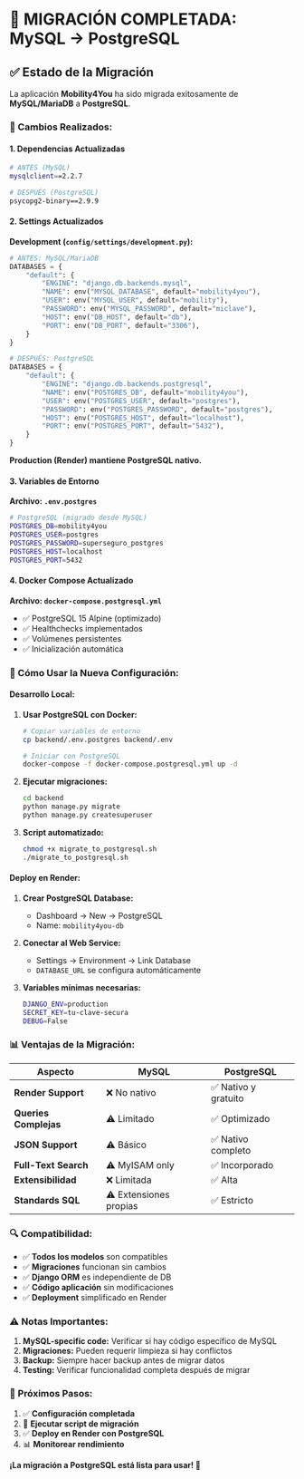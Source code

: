 # 🔄 MIGRACIÓN COMPLETADA: MySQL → PostgreSQL

## ✅ **Estado de la Migración**

La aplicación **Mobility4You** ha sido migrada exitosamente de **MySQL/MariaDB** a **PostgreSQL**.

### **🔧 Cambios Realizados:**

#### 1. **Dependencias Actualizadas**

```bash
# ANTES (MySQL)
mysqlclient==2.2.7

# DESPUÉS (PostgreSQL)
psycopg2-binary==2.9.9
```

#### 2. **Settings Actualizados**

**Development (`config/settings/development.py`):**

```python
# ANTES: MySQL/MariaDB
DATABASES = {
    "default": {
        "ENGINE": "django.db.backends.mysql",
        "NAME": env("MYSQL_DATABASE", default="mobility4you"),
        "USER": env("MYSQL_USER", default="mobility"),
        "PASSWORD": env("MYSQL_PASSWORD", default="miclave"),
        "HOST": env("DB_HOST", default="db"),
        "PORT": env("DB_PORT", default="3306"),
    }
}

# DESPUÉS: PostgreSQL
DATABASES = {
    "default": {
        "ENGINE": "django.db.backends.postgresql",
        "NAME": env("POSTGRES_DB", default="mobility4you"),
        "USER": env("POSTGRES_USER", default="postgres"),
        "PASSWORD": env("POSTGRES_PASSWORD", default="postgres"),
        "HOST": env("POSTGRES_HOST", default="localhost"),
        "PORT": env("POSTGRES_PORT", default="5432"),
    }
}
```

**Production (Render) mantiene PostgreSQL nativo.**

#### 3. **Variables de Entorno**

**Archivo: `.env.postgres`**

```bash
# PostgreSQL (migrado desde MySQL)
POSTGRES_DB=mobility4you
POSTGRES_USER=postgres
POSTGRES_PASSWORD=superseguro_postgres
POSTGRES_HOST=localhost
POSTGRES_PORT=5432
```

#### 4. **Docker Compose Actualizado**

**Archivo: `docker-compose.postgresql.yml`**

- ✅ PostgreSQL 15 Alpine (optimizado)
- ✅ Healthchecks implementados
- ✅ Volúmenes persistentes
- ✅ Inicialización automática

### **🚀 Cómo Usar la Nueva Configuración:**

#### **Desarrollo Local:**

1. **Usar PostgreSQL con Docker:**

   ```bash
   # Copiar variables de entorno
   cp backend/.env.postgres backend/.env

   # Iniciar con PostgreSQL
   docker-compose -f docker-compose.postgresql.yml up -d
   ```

2. **Ejecutar migraciones:**

   ```bash
   cd backend
   python manage.py migrate
   python manage.py createsuperuser
   ```

3. **Script automatizado:**
   ```bash
   chmod +x migrate_to_postgresql.sh
   ./migrate_to_postgresql.sh
   ```

#### **Deploy en Render:**

1. **Crear PostgreSQL Database:**

   - Dashboard → New → PostgreSQL
   - Name: `mobility4you-db`

2. **Conectar al Web Service:**

   - Settings → Environment → Link Database
   - `DATABASE_URL` se configura automáticamente

3. **Variables mínimas necesarias:**
   ```bash
   DJANGO_ENV=production
   SECRET_KEY=tu-clave-secura
   DEBUG=False
   ```

### **📊 Ventajas de la Migración:**

| Aspecto               | MySQL                  | PostgreSQL           |
| --------------------- | ---------------------- | -------------------- |
| **Render Support**    | ❌ No nativo           | ✅ Nativo y gratuito |
| **Queries Complejas** | ⚠️ Limitado            | ✅ Optimizado        |
| **JSON Support**      | ⚠️ Básico              | ✅ Nativo completo   |
| **Full-Text Search**  | ⚠️ MyISAM only         | ✅ Incorporado       |
| **Extensibilidad**    | ❌ Limitada            | ✅ Alta              |
| **Standards SQL**     | ⚠️ Extensiones propias | ✅ Estricto          |

### **🔍 Compatibilidad:**

- ✅ **Todos los modelos** son compatibles
- ✅ **Migraciones** funcionan sin cambios
- ✅ **Django ORM** es independiente de DB
- ✅ **Código aplicación** sin modificaciones
- ✅ **Deployment** simplificado en Render

### **⚠️ Notas Importantes:**

1. **MySQL-specific code:** Verificar si hay código específico de MySQL
2. **Migraciones:** Pueden requerir limpieza si hay conflictos
3. **Backup:** Siempre hacer backup antes de migrar datos
4. **Testing:** Verificar funcionalidad completa después de migrar

### **🎯 Próximos Pasos:**

1. ✅ **Configuración completada**
2. 🔄 **Ejecutar script de migración**
3. ✅ **Deploy en Render con PostgreSQL**
4. 📊 **Monitorear rendimiento**

**¡La migración a PostgreSQL está lista para usar! 🎉**
